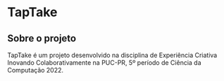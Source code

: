 # TapTake
## Sobre o projeto
TapTake é um projeto desenvolvido na disciplina de Experiência Criativa Inovando Colaborativamente na PUC-PR, 5º período de Ciência da Computação 2022.

